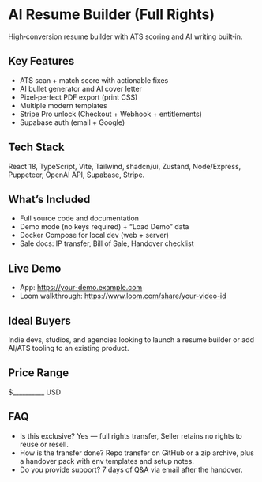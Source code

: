 # AI Resume Builder (Full Rights)

High‑conversion resume builder with ATS scoring and AI writing built‑in.

## Key Features
- ATS scan + match score with actionable fixes
- AI bullet generator and AI cover letter
- Pixel‑perfect PDF export (print CSS)
- Multiple modern templates
- Stripe Pro unlock (Checkout + Webhook + entitlements)
- Supabase auth (email + Google)

## Tech Stack
React 18, TypeScript, Vite, Tailwind, shadcn/ui, Zustand, Node/Express, Puppeteer, OpenAI API, Supabase, Stripe.

## What’s Included
- Full source code and documentation
- Demo mode (no keys required) + “Load Demo” data
- Docker Compose for local dev (web + server)
- Sale docs: IP transfer, Bill of Sale, Handover checklist

## Live Demo
- App: https://your-demo.example.com
- Loom walkthrough: https://www.loom.com/share/your-video-id

## Ideal Buyers
Indie devs, studios, and agencies looking to launch a resume builder or add AI/ATS tooling to an existing product.

## Price Range
$__________ USD

## FAQ
- Is this exclusive? Yes — full rights transfer, Seller retains no rights to reuse or resell.
- How is the transfer done? Repo transfer on GitHub or a zip archive, plus a handover pack with env templates and setup notes.
- Do you provide support? 7 days of Q&A via email after the handover.
